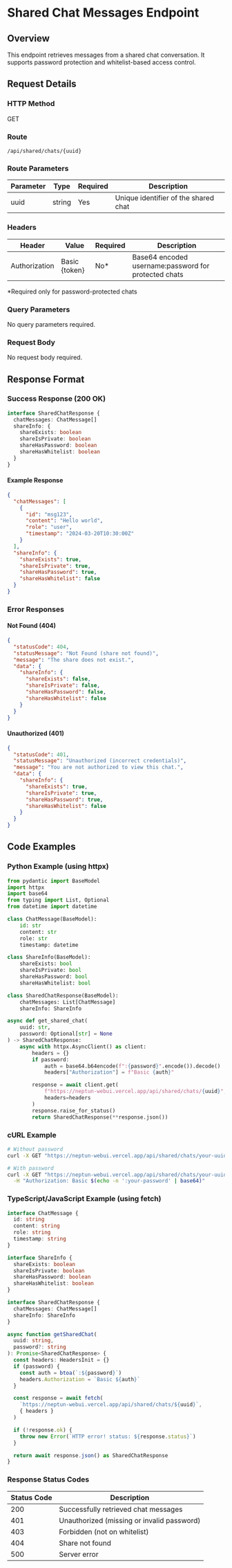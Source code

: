 # Shared Chat Messages Endpoint

## Overview

This endpoint retrieves messages from a shared chat conversation. It supports password protection and whitelist-based access control.

## Request Details

### HTTP Method

GET

### Route

`/api/shared/chats/{uuid}`

### Route Parameters

| Parameter | Type   | Required | Description                          |
| --------- | ------ | -------- | ------------------------------------ |
| uuid      | string | Yes      | Unique identifier of the shared chat |

### Headers

| Header        | Value         | Required | Description                                          |
| ------------- | ------------- | -------- | ---------------------------------------------------- |
| Authorization | Basic {token} | No\*     | Base64 encoded username:password for protected chats |

\*Required only for password-protected chats

### Query Parameters

No query parameters required.

### Request Body

No request body required.

## Response Format

### Success Response (200 OK)

```typescript
interface SharedChatResponse {
  chatMessages: ChatMessage[]
  shareInfo: {
    shareExists: boolean
    shareIsPrivate: boolean
    shareHasPassword: boolean
    shareHasWhitelist: boolean
  }
}
```

#### Example Response

```json
{
  "chatMessages": [
    {
      "id": "msg123",
      "content": "Hello world",
      "role": "user",
      "timestamp": "2024-03-20T10:30:00Z"
    }
  ],
  "shareInfo": {
    "shareExists": true,
    "shareIsPrivate": true,
    "shareHasPassword": true,
    "shareHasWhitelist": false
  }
}
```

### Error Responses

#### Not Found (404)

```json
{
  "statusCode": 404,
  "statusMessage": "Not Found (share not found)",
  "message": "The share does not exist.",
  "data": {
    "shareInfo": {
      "shareExists": false,
      "shareIsPrivate": false,
      "shareHasPassword": false,
      "shareHasWhitelist": false
    }
  }
}
```

#### Unauthorized (401)

```json
{
  "statusCode": 401,
  "statusMessage": "Unauthorized (incorrect credentials)",
  "message": "You are not authorized to view this chat.",
  "data": {
    "shareInfo": {
      "shareExists": true,
      "shareIsPrivate": true,
      "shareHasPassword": true,
      "shareHasWhitelist": false
    }
  }
}
```

## Code Examples

### Python Example (using httpx)

```python
from pydantic import BaseModel
import httpx
import base64
from typing import List, Optional
from datetime import datetime

class ChatMessage(BaseModel):
    id: str
    content: str
    role: str
    timestamp: datetime

class ShareInfo(BaseModel):
    shareExists: bool
    shareIsPrivate: bool
    shareHasPassword: bool
    shareHasWhitelist: bool

class SharedChatResponse(BaseModel):
    chatMessages: List[ChatMessage]
    shareInfo: ShareInfo

async def get_shared_chat(
    uuid: str,
    password: Optional[str] = None
) -> SharedChatResponse:
    async with httpx.AsyncClient() as client:
        headers = {}
        if password:
            auth = base64.b64encode(f":{password}".encode()).decode()
            headers["Authorization"] = f"Basic {auth}"

        response = await client.get(
            f"https://neptun-webui.vercel.app/api/shared/chats/{uuid}",
            headers=headers
        )
        response.raise_for_status()
        return SharedChatResponse(**response.json())
```

### cURL Example

```bash
# Without password
curl -X GET "https://neptun-webui.vercel.app/api/shared/chats/your-uuid-here"

# With password
curl -X GET "https://neptun-webui.vercel.app/api/shared/chats/your-uuid-here" \
  -H "Authorization: Basic $(echo -n ':your-password' | base64)"
```

### TypeScript/JavaScript Example (using fetch)

```typescript
interface ChatMessage {
  id: string
  content: string
  role: string
  timestamp: string
}

interface ShareInfo {
  shareExists: boolean
  shareIsPrivate: boolean
  shareHasPassword: boolean
  shareHasWhitelist: boolean
}

interface SharedChatResponse {
  chatMessages: ChatMessage[]
  shareInfo: ShareInfo
}

async function getSharedChat(
  uuid: string,
  password?: string
): Promise<SharedChatResponse> {
  const headers: HeadersInit = {}
  if (password) {
    const auth = btoa(`:${password}`)
    headers.Authorization = `Basic ${auth}`
  }

  const response = await fetch(
    `https://neptun-webui.vercel.app/api/shared/chats/${uuid}`,
    { headers }
  )

  if (!response.ok) {
    throw new Error(`HTTP error! status: ${response.status}`)
  }

  return await response.json() as SharedChatResponse
}
```

### Response Status Codes

| Status Code | Description                                |
| ----------- | ------------------------------------------ |
| 200         | Successfully retrieved chat messages       |
| 401         | Unauthorized (missing or invalid password) |
| 403         | Forbidden (not on whitelist)               |
| 404         | Share not found                            |
| 500         | Server error                               |
